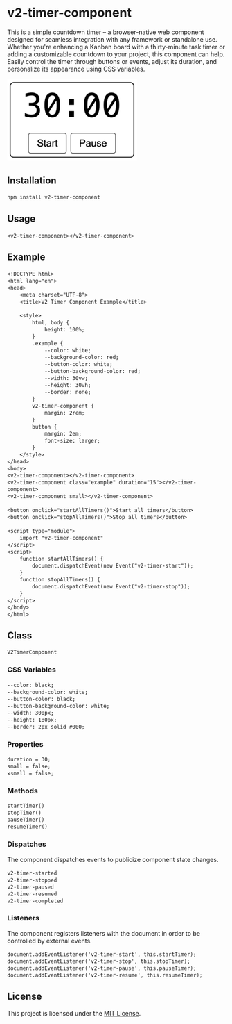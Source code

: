 # v2-timer-component

This is a simple countdown timer – a browser-native web component designed for seamless integration with any framework
or standalone use. Whether you're enhancing a Kanban board with a thirty-minute task timer or adding a customizable
countdown to your project, this component can help. Easily control the timer through buttons or events, adjust its duration, and
personalize its appearance using CSS variables.

<img src="https://raw.githubusercontent.com/Version2Software/v2-timer-component/main/timer.png" alt="Timer" width="300"/>

## Installation

```bash
npm install v2-timer-component
```

## Usage

```usage
<v2-timer-component></v2-timer-component>
```

## Example

```example
<!DOCTYPE html>
<html lang="en">
<head>
    <meta charset="UTF-8">
    <title>V2 Timer Component Example</title>

    <style>
        html, body {
            height: 100%;
        }
        .example {
            --color: white;
            --background-color: red;
            --button-color: white;
            --button-background-color: red;
            --width: 30vw;
            --height: 30vh;
            --border: none;
        }
        v2-timer-component {
            margin: 2rem;
        }
        button {
            margin: 2em;
            font-size: larger;
        }
    </style>
</head>
<body>
<v2-timer-component></v2-timer-component>
<v2-timer-component class="example" duration="15"></v2-timer-component>
<v2-timer-component small></v2-timer-component>

<button onclick="startAllTimers()">Start all timers</button>
<button onclick="stopAllTimers()">Stop all timers</button>

<script type="module">
    import "v2-timer-component"
</script>
<script>
    function startAllTimers() {
        document.dispatchEvent(new Event("v2-timer-start"));
    }
    function stopAllTimers() {
        document.dispatchEvent(new Event("v2-timer-stop"));
    }
</script>
</body>
</html>

```

## Class

```class
V2TimerComponent
```

### CSS Variables

```cssvars
--color: black;
--background-color: white;
--button-color: black;
--button-background-color: white;
--width: 300px;
--height: 180px;
--border: 2px solid #000;
```

### Properties

```props
duration = 30;
small = false;
xsmall = false;
```

### Methods

```methods
startTimer()
stopTimer()
pauseTimer()
resumeTimer()
```

### Dispatches

The component dispatches events to publicize component state changes.

```dispatches
v2-timer-started
v2-timer-stopped
v2-timer-paused
v2-timer-resumed
v2-timer-completed
```

### Listeners

The component registers listeners with the document in order to be controlled by external events.

```listeners
document.addEventListener('v2-timer-start', this.startTimer);
document.addEventListener('v2-timer-stop', this.stopTimer);
document.addEventListener('v2-timer-pause', this.pauseTimer);
document.addEventListener('v2-timer-resume', this.resumeTimer);
```

## License

This project is licensed under the [MIT License](https://github.com/Version2Software/v2-timer-component/blob/main/LICENSE).

